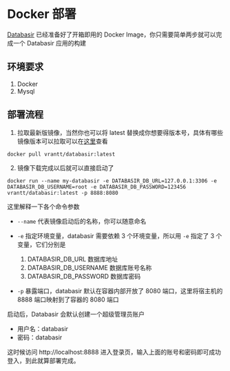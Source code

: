 # Docker 部署

[Databasir](https://github.com/vran-dev/databasir) 已经准备好了开箱即用的 Docker Image，你只需要简单两步就可以完成一个 Databasir 应用的构建

## 环境要求

1. Docker
2. Mysql

## 部署流程

1.  拉取最新版镜像，当然你也可以将 latest 替换成你想要得版本号，具体有哪些镜像版本可以拉取可以在[这里](https://registry.hub.docker.com/r/vrantt/databasir)查看

```shell
docker pull vrantt/databasir:latest
```

2. 镜像下载完成以后就可以直接启动了

```shell
docker run --name my-databasir -e DATABASIR_DB_URL=127.0.0.1:3306 -e DATABASIR_DB_USERNAME=root -e DATABASIR_DB_PASSWORD=123456 vrantt/databasir:latest -p 8888:8080
```

这里解释一下各个命令参数

- `--name` 代表镜像启动后的名称，你可以随意命名
- `-e` 指定环境变量，databasir 需要依赖 3 个环境变量，所以用 `-e` 指定了  3 个变量，它们分别是
  1. DATABASIR_DB_URL 数据库地址
  2. DATABASIR_DB_USERNAME 数据库账号名称
  3. DATABASIR_DB_PASSWORD 数据库密码

- `-p` 暴露端口，databasir 默认在容器内部开放了 8080 端口，这里将宿主机的 8888 端口映射到了容器的 8080 端口

启动后，Databasir 会默认创建一个超级管理员账户

- 用户名：databasir
- 密码：databasir

这时候访问 http://localhost:8888 进入登录页，输入上面的账号和密码即可成功登入，到此就算部署完成。
